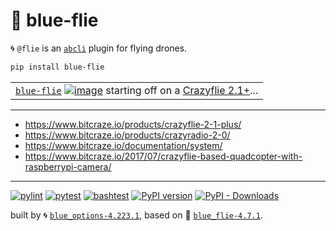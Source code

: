# 🦋 blue-flie

🌀 `@flie` is an [`abcli`](https://github.com/kamangir/awesome-bash-cli) plugin for flying drones.

```bash
pip install blue-flie
```

|   |
| --- |
| [`blue-flie`](#) [![image](https://www.bitcraze.io/images/documentation/overview/system_overview.jpg)](#) starting off on a [Crazyflie 2.1+](https://www.bitcraze.io/products/crazyflie-2-1-plus/)... |

---

- https://www.bitcraze.io/products/crazyflie-2-1-plus/
- https://www.bitcraze.io/products/crazyradio-2-0/
- https://www.bitcraze.io/documentation/system/
- https://www.bitcraze.io/2017/07/crazyflie-based-quadcopter-with-raspberrypi-camera/

---


[![pylint](https://github.com/kamangir/blue-flie/actions/workflows/pylint.yml/badge.svg)](https://github.com/kamangir/blue-flie/actions/workflows/pylint.yml) [![pytest](https://github.com/kamangir/blue-flie/actions/workflows/pytest.yml/badge.svg)](https://github.com/kamangir/blue-flie/actions/workflows/pytest.yml) [![bashtest](https://github.com/kamangir/blue-flie/actions/workflows/bashtest.yml/badge.svg)](https://github.com/kamangir/blue-flie/actions/workflows/bashtest.yml) [![PyPI version](https://img.shields.io/pypi/v/blue-flie.svg)](https://pypi.org/project/blue-flie/) [![PyPI - Downloads](https://img.shields.io/pypi/dd/blue-flie)](https://pypistats.org/packages/blue-flie)

built by 🌀 [`blue_options-4.223.1`](https://github.com/kamangir/awesome-bash-cli), based on 🦋 [`blue_flie-4.7.1`](https://github.com/kamangir/blue-flie).
